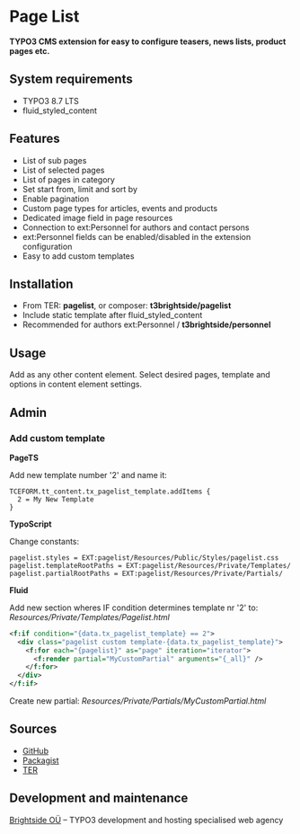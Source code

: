 # Page List

**TYPO3 CMS extension for easy to configure teasers, news lists, product pages etc.**

## System requirements

- TYPO3 8.7 LTS
- fluid_styled_content

## Features

- List of sub pages
- List of selected pages
- List of pages in category
- Set start from, limit and sort by
- Enable pagination
- Custom page types for articles, events and products
- Dedicated image field in page resources
- Connection to ext:Personnel for authors and contact persons
- ext:Personnel fields can be enabled/disabled in the extension configuration
- Easy to add custom templates

## Installation

 - From TER: **pagelist**, or composer: **t3brightside/pagelist**
 - Include static template after fluid_styled_content
 - Recommended for authors ext:Personnel / **t3brightside/personnel**

## Usage

Add as any other content element. Select desired pages, template and options in content element settings.

## Admin

### Add custom template

**PageTS**

Add new template number '2' and name it:
```typoscript
TCEFORM.tt_content.tx_pagelist_template.addItems {
  2 = My New Template
}
```

**TypoScript**

Change constants:
```typoscript
pagelist.styles = EXT:pagelist/Resources/Public/Styles/pagelist.css
pagelist.templateRootPaths = EXT:pagelist/Resources/Private/Templates/
pagelist.partialRootPaths = EXT:pagelist/Resources/Private/Partials/
```

**Fluid**

Add new section wheres IF condition determines template nr '2' to: _Resources/Private/Templates/Pagelist.html_
```xml
<f:if condition="{data.tx_pagelist_template} == 2">
  <div class="pagelist custom template-{data.tx_pagelist_template}">
    <f:for each="{pagelist}" as="page" iteration="iterator">
      <f:render partial="MyCustomPartial" arguments="{_all}" />
    </f:for>
  </div>
</f:if>
```
Create new partial: _Resources/Private/Partials/MyCustomPartial.html_

## Sources

-  [GitHub][a47ab545]
-  [Packagist][40819ab1]
-  [TER][15e0f507]

  [a47ab545]: https://github.com/t3brightside/pagelist "GitHub"
  [40819ab1]: https://packagist.org/packages/t3brightside/pagelist "Packagist"
  [15e0f507]: https://extensions.typo3.org/extension/pagelist/ "Typo3 Extension Repository"

Development and maintenance
---------------------------

[Brightside OÜ][ab26eed2] – TYPO3 development and hosting specialised web agency

  [ab26eed2]: https://t3brightside.com/ "TYPO3 specialized web agency"
